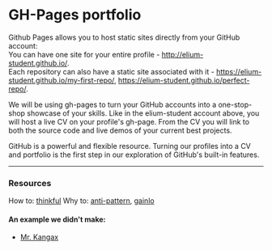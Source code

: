 # GH-Pages portfolio
Github Pages allows you to host static sites directly from your GitHub account:  
You can have one site for your entire profile - http://elium-student.github.io/.  
Each repository can also have a static site associated with it - https://elium-student.github.io/my-first-repo/, https://elium-student.github.io/perfect-repo/.  

We will be using gh-pages to turn your GitHub accounts into a one-stop-shop showcase of your skills.  Like in the elium-student account above, you will host a live CV on your profile's gh-page.  From the CV you will link to both the source code and live demos of your current best projects.  

GitHub is a powerful and flexible resource.  Turning our profiles into a CV and portfolio is the first step in our exploration of GitHub's built-in features.

___
### Resources
How to:  [thinkful](https://www.thinkful.com/learn/a-guide-to-using-github-pages/)
Why to: [anti-pattern](http://anti-pattern.com/github-is-your-resume-now
), [gainlo](http://blog.gainlo.co/index.php/2015/11/13/how-to-make-github-as-your-new-resume/)  
  
#### An example we didn't make:  
* [Mr. Kangax](http://kangax.github.io)